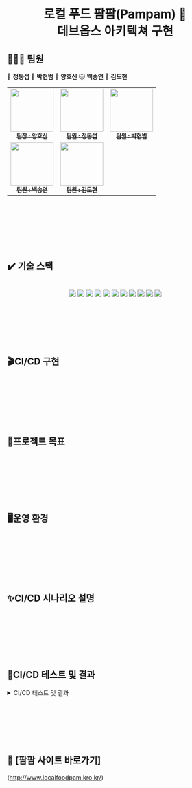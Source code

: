 <h1 align="center">로컬 푸드 팜팜(Pampam) 🌽<br>데브옵스 아키텍쳐 구현
</h1>

## 🧑‍🤝‍🧑 팀원

🐯 **정동섭** 🐶 **박현범** 🐺 **양호신** 🐱 **백송연** 🐧 **김도현**

<table>
  <tbody>
    <tr>
      <td align="center"><a href="https://github.com/Hosae0905"><img src="https://github.com/beyond-sw-camp/be02-2nd-pampam-ecomerce/assets/80888180/71e60cdb-cc1c-4f25-829c-9e6e33d4fd8c" width="100px;" alt=""/><br /><sub><b> 팀장 : 양호신</b></sub></a><br /></td>
      <td align="center"><a href="https://github.com/JungDongSeob"><img src="https://github.com/beyond-sw-camp/be02-2nd-pampam-ecomerce/assets/80888180/d6210ade-6e08-4f1a-a893-a96e064a7c8f" width="100px;" alt=""/><br /><sub><b> 팀원 : 정동섭</b></sub></a><br /></td>
      <td align="center"><a href="https://github.com/ParkHyeonBeom"><img src="https://github.com/beyond-sw-camp/be02-2nd-pampam-ecomerce/assets/80888180/852c7c08-43c8-4aba-bb02-894ad52f7daa" width="100px;" alt=""/><br /><sub><b> 팀원 : 박현범</b></sub></a><br /></td>
     <tr/>
      <td align="center"><a href="https://github.com/SongYeonBaek"><img src="https://github.com/beyond-sw-camp/be02-2nd-pampam-ecomerce/assets/80888180/7db0d8e5-d406-46f3-9164-aa7b23b9a69f" width="100px;" alt=""/><br /><sub><b> 팀원 : 백송연</b></sub></a><br /></td>
      <td align="center"><a href="https://github.com/dohyun0408"><img src="https://github.com/beyond-sw-camp/be02-2nd-pampam-ecomerce/assets/80888180/262aa149-cebf-4e86-a422-29ed9349d745" width="100px;" alt=""/><br /><sub><b> 팀원 : 김도현 </b></sub></a><br /></td>
    </tr>
  </tbody>
</table>

<br>
<br>
<br>
<br>
<br>
<br>

## ✔️ 기술 스택 
<br>
<div align="center">
<img src="https://img.shields.io/badge/k8s-326CE5?style=for-the-badge&logo=#326CE5&logoColor=white">
<img src="https://img.shields.io/badge/docker-2496ED?style=for-the-badge&logo=docker&logoColor=white">
<img src="https://img.shields.io/badge/jenkins-D24939?style=for-the-badge&logo=jenkins&logoColor=white">
<img src="https://img.shields.io/badge/git-F05032?style=for-the-badge&logo=git&logoColor=white">
<img src="https://img.shields.io/badge/github-181717?style=for-the-badge&logo=github&logoColor=white">
<img src="https://img.shields.io/badge/jest-C21325?style=for-the-badge&logo=jest&logoColor=white">
<img src="https://img.shields.io/badge/grafana-F46800?style=for-the-badge&logo=grafana&logoColor=white">
<img src="https://img.shields.io/badge/prometheus-E6522C?style=for-the-badge&logo=prometheus&logoColor=white">
<img src="https://img.shields.io/badge/slack-4A154B?style=for-the-badge&logo=slack&logoColor=white">
<img src="https://img.shields.io/badge/longhorn-6929C4?style=for-the-badge&logo=longhorn&logoColor=white">
<img src="https://img.shields.io/badge/istio-466BB0?style=for-the-badge&logo=istio&logoColor=white">
</div>
<br>
<br>
<br>
<br>
<br>
<br>

## 🎬CI/CD 구현

<br>
<br>
<br>
<br>
<br>
<br>

## 📌프로젝트 목표

<br>
<br>
<br>
<br>
<br>
<br>

## 🖥️운영 환경

<br>
<br>
<br>
<br>
<br>
<br>

## ✨CI/CD 시나리오 설명

<br>
<br>
<br>
<br>
<br>
<br>

## 🎥CI/CD 테스트 및 결과
<details>
    <summary>CI/CD 테스트 및 결과</summary>
  
<p align="center">
<img width="80%" src="https://github.com/beyond-sw-camp/be02-3rd-pampam-ecomerce/assets/58664027/56c1bbc4-97b5-44a6-a579-e1df3900e243">
</p>

</details>

<br>
<br>
<br>
<br>
<br>
<br>

## 🌽 [팜팜 사이트 바로가기]<br>
(http://www.localfoodpam.kro.kr/)
